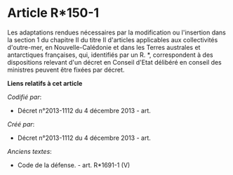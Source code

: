 # Article R*150-1 

Les adaptations rendues nécessaires par la modification ou l'insertion dans la section 1 du chapitre II du titre II
d'articles applicables aux collectivités d'outre-mer, en Nouvelle-Calédonie et dans les Terres australes et antarctiques
françaises, qui, identifiés par un R. *, correspondent à des dispositions relevant d'un décret en Conseil d'Etat délibéré en
conseil des ministres peuvent être fixées par décret.

**Liens relatifs à cet article**

_Codifié par_:

  - Décret n°2013-1112 du 4 décembre 2013 - art.

_Créé par_:

  - Décret n°2013-1112 du 4 décembre 2013 - art.

_Anciens textes_:

  - Code de la défense. - art. R*1691-1 (V)

